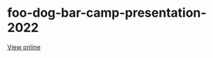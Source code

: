 # foo-dog-bar-camp-presentation-2022

[View online](https://aakoch.github.io/foo-dog-bar-camp-presentation-2022/)
